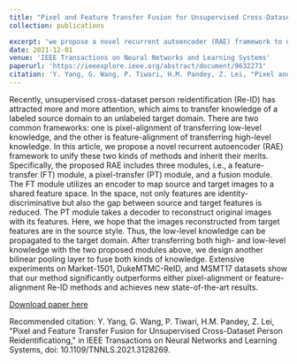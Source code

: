 ```yaml
---
title: "Pixel and Feature Transfer Fusion for Unsupervised Cross-Dataset Person Reidentificationg"
collection: publications

excerpt: 'we propose a novel recurrent autoencoder (RAE) framework to unify these two kinds of methods and inherit their merits. Specifically, the proposed RAE includes three modules, i.e., a feature-transfer (FT) module, a pixel-transfer (PT) module, and a fusion module.' 
date: 2021-12-01
venue: 'IEEE Transactions on Neural Networks and Learning Systems'
paperurl: 'https://ieeexplore.ieee.org/abstract/document/9632271'
citation: 'Y. Yang, G. Wang, P. Tiwari, H.M. Pandey, Z. Lei, "Pixel and Feature Transfer Fusion for Unsupervised Cross-Dataset Person Reidentificationg," in IEEE Transactions on Neural Networks and Learning Systems, doi: 10.1109/TNNLS.2021.3128269.'
---
```

Recently, unsupervised cross-dataset person reidentification (Re-ID) has attracted more and more attention, which aims to transfer knowledge of a labeled source domain to an unlabeled target domain. There are two common frameworks: one is pixel-alignment of transferring low-level knowledge, and the other is feature-alignment of transferring high-level knowledge. In this article, we propose a novel recurrent autoencoder (RAE) framework to unify these two kinds of methods and inherit their merits. Specifically, the proposed RAE includes three modules, i.e., a feature-transfer (FT) module, a pixel-transfer (PT) module, and a fusion module. The FT module utilizes an encoder to map source and target images to a shared feature space. In the space, not only features are identity-discriminative but also the gap between source and target features is reduced. The PT module takes a decoder to reconstruct original images with its features. Here, we hope that the images reconstructed from target features are in the source style. Thus, the low-level knowledge can be propagated to the target domain. After transferring both high- and low-level knowledge with the two proposed modules above, we design another bilinear pooling layer to fuse both kinds of knowledge. Extensive experiments on Market-1501, DukeMTMC-ReID, and MSMT17 datasets show that our method significantly outperforms either pixel-alignment or feature-alignment Re-ID methods and achieves new state-of-the-art results.

[Download paper here](https://github.com/prayagtiwari/prayagtiwari.github.io/tree/master/files/TNNLS.pdf)

Recommended citation:  Y. Yang, G. Wang, P. Tiwari, H.M. Pandey, Z. Lei, "Pixel and Feature Transfer Fusion for Unsupervised Cross-Dataset Person Reidentificationg," in IEEE Transactions on Neural Networks and Learning Systems, doi: 10.1109/TNNLS.2021.3128269.
